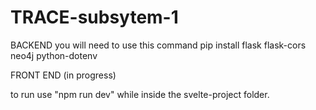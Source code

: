 # TRACE-subsytem-1

BACKEND
you will need to use this command
pip install flask flask-cors neo4j python-dotenv



FRONT END (in progress)

to run use "npm run dev" while inside the svelte-project folder.

